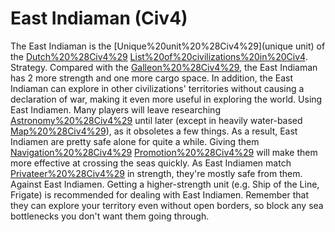 # East Indiaman (Civ4)

The East Indiaman is the [Unique%20unit%20%28Civ4%29](unique unit) of the [Dutch%20%28Civ4%29](Dutch) [List%20of%20civilizations%20in%20Civ4](civilization).
Strategy.
Compared with the [Galleon%20%28Civ4%29](Galleon), the East Indiaman has 2 more strength and one more cargo space. In addition, the East Indiaman can explore in other civilizations' territories without causing a declaration of war, making it even more useful in exploring the world.
Using East Indiamen.
Many players will leave researching [Astronomy%20%28Civ4%29](Astronomy) until later (except in heavily water-based [Map%20%28Civ4%29](maps)), as it obsoletes a few things. As a result, East Indiamen are pretty safe alone for quite a while. Giving them [Navigation%20%28Civ4%29](Navigation) [Promotion%20%28Civ4%29](promotions) will make them more effective at crossing the seas quickly.
As East Indiamen match [Privateer%20%28Civ4%29](Privateers) in strength, they're mostly safe from them.
Against East Indiamen.
Getting a higher-strength unit (e.g. Ship of the Line, Frigate) is recommended for dealing with East Indiamen. Remember that they can explore your territory even without open borders, so block any sea bottlenecks you don't want them going through.